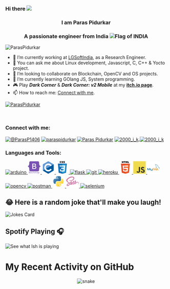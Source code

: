 ### Hi there <img src="https://media.giphy.com/media/hvRJCLFzcasrR4ia7z/giphy.gif" width="28" />



<h3 align="center">I am Paras Pidurkar</h3>
<h3 align="center">A passionate engineer from India 
  <span>
    <img src="https://emojipedia-us.s3.dualstack.us-west-1.amazonaws.com/thumbs/120/twitter/154/flag-for-india_1f1ee-1f1f3.png" alt="Flag of INDIA" width="28" />
  </span>
</h3>

<p align="left"> <img src="https://komarev.com/ghpvc/?username=ishkapoor2000&label=Profile%20views&color=0e75b6&style=flat" alt="ParasPidurkar" /> </p>

- 🔭 I’m currently working at <a href="https://www.lgsoftindia.com/" alt="https://www.lgsoftindia.com/" />LGSoftIndia</a>, as a Research Engineer.
- 💬 You can ask me about Linux development, Javascript, C, C++ & Yocto project.
- 👯 I’m looking to collaborate on Blockchain, OpenCV and OS projects.
- 🌱 I’m currently learning GOlang JS, System programming.
- 🎮 Play _**Dark Corner**_ & _**Dark Corner: v2 Mobile**_ at my [**itch.io page**](https://paraspidurkar.itch.io).
- 📫 How to reach me: <a href="#connect-with-me" rel="noopener" target="_blank">Connect with me</a>.
<p align="left"> <a href="https://github.com/ryo-ma/github-profile-trophy"><img src="https://github-profile-trophy.vercel.app/?username=ParasPidurkar" alt="ParasPidurkar" /></a></p>

<p align="left"> <a href="https://twitter.com/" target="blank"><img src="https://img.shields.io/twitter/follow/?logo=twitter&style=for-the-badge" alt="" /></a> </p>

<h3 id="connect-with-me" align="left">Connect with me:</h3>
<p align="left">
  <a href="https://twitter.com/ParasP1406" target="blank"><img align="center" src="https://cdn-icons-png.flaticon.com/512/733/733579.png" alt="@ParasP1406" height="40" width="40" /></a>
  <a href="https://linkedin.com/in/paras-pidurkar-aba252136" target="blank"><img align="center" src="https://image0.flaticon.com/icons/png/128/174/174857.png" alt="paraspidurkar" height="40" width="40" /></a>
  <a href="https://fb.com/paraspidurkar" target="blank"><img align="center" src="https://image.flaticon.com/icons/png/512/733/733547.png" alt="Paras Pidurkar" height="40" width="40" /></a>
  <a href="mailto:paraspidurkar97@gmail.com?'Reching out to you'='Hi, I want to enwuire about...'" rel="noopener" target="_blank"><img align="center" src="https://image.flaticon.com/icons/png/512/732/732200.png" alt="2000_i_k" height="40" width="40" /></fa>
  <a href="https://instagram.com/2000_i_k" target="blank"><img align="center" src="https://image.flaticon.com/icons/png/512/1409/1409946.png" alt="2000_i_k" height="40" width="40" /></a>
</p>

<h3 align="left">Languages and Tools:</h3>
<p align="left"> <a href="https://www.arduino.cc/" target="_blank"> <img src="https://cdn.worldvectorlogo.com/logos/arduino-1.svg" alt="arduino" width="40" height="40"/> </a> <a href="https://getbootstrap.com" target="_blank"> <img src="https://raw.githubusercontent.com/devicons/devicon/master/icons/bootstrap/bootstrap-plain-wordmark.svg" alt="bootstrap" width="40" height="40"/> </a> <a href="https://www.cprogramming.com/" target="_blank"> <img src="https://raw.githubusercontent.com/devicons/devicon/master/icons/c/c-original.svg" alt="c" width="40" height="40"/> </a> <a href="https://www.w3schools.com/css/" target="_blank"> <img src="https://raw.githubusercontent.com/devicons/devicon/master/icons/css3/css3-original-wordmark.svg" alt="css3" width="40" height="40"/> </a> <a href="https://flask.palletsprojects.com/" target="_blank"> <img src="https://www.vectorlogo.zone/logos/pocoo_flask/pocoo_flask-icon.svg" alt="flask" width="40" height="40"/> </a> <a href="https://git-scm.com/" target="_blank"> <img src="https://www.vectorlogo.zone/logos/git-scm/git-scm-icon.svg" alt="git" width="40" height="40"/> </a> <a href="https://heroku.com" target="_blank"> <img src="https://www.vectorlogo.zone/logos/heroku/heroku-icon.svg" alt="heroku" width="40" height="40"/> </a> <a href="https://www.w3.org/html/" target="_blank"> <img src="https://raw.githubusercontent.com/devicons/devicon/master/icons/html5/html5-original-wordmark.svg" alt="html5" width="40" height="40"/> </a> <a href="https://developer.mozilla.org/en-US/docs/Web/JavaScript" target="_blank"> <img src="https://raw.githubusercontent.com/devicons/devicon/master/icons/javascript/javascript-original.svg" alt="javascript" width="40" height="40"/> </a> <a href="https://www.mysql.com/" target="_blank"> <img src="https://raw.githubusercontent.com/devicons/devicon/master/icons/mysql/mysql-original-wordmark.svg" alt="mysql" width="40" height="40"/> </a> <a href="https://opencv.org/" target="_blank"> <img src="https://www.vectorlogo.zone/logos/opencv/opencv-icon.svg" alt="opencv" width="40" height="40"/> </a> <a href="https://postman.com" target="_blank"> <img src="https://www.vectorlogo.zone/logos/getpostman/getpostman-icon.svg" alt="postman" width="40" height="40"/> </a> <a href="https://www.python.org" target="_blank"> <img src="https://raw.githubusercontent.com/devicons/devicon/master/icons/python/python-original.svg" alt="python" width="40" height="40"/> </a> <a href="https://sass-lang.com" target="_blank"> <img src="https://raw.githubusercontent.com/devicons/devicon/master/icons/sass/sass-original.svg" alt="sass" width="40" height="40"/> </a> <a href="https://www.selenium.dev" target="_blank"> <img src="https://raw.githubusercontent.com/detain/svg-logos/780f25886640cef088af994181646db2f6b1a3f8/svg/selenium-logo.svg" alt="selenium" width="40" height="40"/> </a> </p>

<!-- <p><img align="left" src="https://github-readme-stats.vercel.app/api/top-langs?username=ishkapoor2000&show_icons=true&locale=en&layout=compact" alt="ishkapoor2000" /></p>

<p>&nbsp;<img align="center" src="https://github-readme-stats.vercel.app/api?username=ishkapoor2000&show_icons=true&locale=en" alt="ishkapoor2000" /></p>

<p><img align="center" src="https://github-readme-streak-stats.herokuapp.com/?user=ishkapoor2000&" alt="ishkapoor2000" /></p> -->

<!-- ## Contribution Skyline - 2020
<p>
  <a href="https://skyline.github.com/ishkapoor2000/2020" target="_blank">
    <img height="400" width="auto" src="./Skyline-Github-Contributons/Skyline-Github-Contributon-2020.gif" alt="Skyline Github Contributon 2020" />
  </a>
</p> -->

<!-- ## Contribution Skyline - 2021
<p>
  <a href="https://skyline.github.com/ishkapoor2000/2021" target="_blank">
    <img height="400" width="auto" src="./Skyline-Github-Contributons/Skyline-Github-Contributon-2021.gif" alt="Skyline Github Contributon 2021" />
  </a>
</p> -->


## 😂 Here is a random joke that'll make you laugh!
![Jokes Card](https://readme-jokes.vercel.app/api)

## Spotify Playing 🎧
![See what Ish is playing](https://spotify-recently-played-readme.vercel.app/api?user=31kktsuzcjget5ji54nlj5milptm&width=700&count=7)

# My Recent Activity on GitHub
<!--START_SECTION:activity-->
<!-- 1. 🎉 Merged PR [#5](https://github.com/ishkapoor2000/FIRE_FIGHTING_AUTOMATED_ROBOT/pull/5) in [ishkapoor2000/FIRE_FIGHTING_AUTOMATED_ROBOT](https://github.com/ishkapoor2000/FIRE_FIGHTING_AUTOMATED_ROBOT)
2. 🎉 Merged PR [#1](https://github.com/ishkapoor2000/qr-code-component-main/pull/1) in [ishkapoor2000/qr-code-component-main](https://github.com/ishkapoor2000/qr-code-component-main)
3. 💪 Opened PR [#1](https://github.com/ishkapoor2000/qr-code-component-main/pull/1) in [ishkapoor2000/qr-code-component-main](https://github.com/ishkapoor2000/qr-code-component-main)
4. 🗣 Commented on [#99](https://github.com/draftbit/twitter-lite/issues/99) in [draftbit/twitter-lite](https://github.com/draftbit/twitter-lite)
5. 🗣 Commented on [#124](https://github.com/draftbit/twitter-lite/issues/124) in [draftbit/twitter-lite](https://github.com/draftbit/twitter-lite) -->
<!--END_SECTION:activity-->

<!-- <img alt="0xSebin's Activity Graph" src="https://activity-graph.herokuapp.com/graph?username=ishkapoor2000&bg_color=1F222E&color=F8D866&line=F85D7F&point=FFFFFF&hide_border=true" /> -->

<!-- [![](./images/peerlist-profile.png)](https://peerlist.io/ishkapoor) -->


<p align="center">
  <img src="https://github.com/ishkapoor2000/ishkapoor2000/blob/output/github-contribution-grid-snake.gif" alt="snake"></center>
</p>

